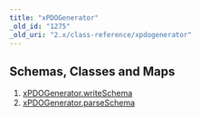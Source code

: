 ```yaml
---
title: "xPDOGenerator"
_old_id: "1275"
_old_uri: "2.x/class-reference/xpdogenerator"
---
```


## Schemas, Classes and Maps

1. [xPDOGenerator.writeSchema](/xpdo/2.x/class-reference/xpdogenerator/xpdogenerator.writeschema)
2. [xPDOGenerator.parseSchema](/xpdo/2.x/class-reference/xpdogenerator/xpdogenerator.parseschema)